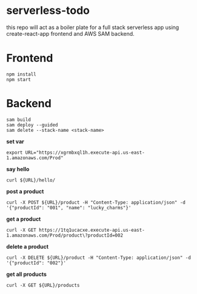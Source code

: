 # serverless-todo
this repo will act as a boiler plate for a full stack serverless app using create-react-app frontend and AWS SAM backend. 


# Frontend 
```
npm install 
npm start
```

# Backend 
```
sam build
sam deploy --guided
sam delete --stack-name <stack-name>
```

**set var**
```
export URL="https://xgrmbxql1h.execute-api.us-east-1.amazonaws.com/Prod"
```
**say hello**
```
curl ${URL}/hello/ 
```

**post a product**
```
curl -X POST ${URL}/product -H "Content-Type: application/json" -d '{"productId": "001", "name": "lucky_charms"}'  
```

**get a product** 
```
curl -X GET https://1tq1ucacxe.execute-api.us-east-1.amazonaws.com/Prod/product\?productId=002
```

**delete a product** 
```
curl -X DELETE ${URL}/product -H "Content-Type: application/json" -d '{"productId": "002"}'
```

**get all products**
```
curl -X GET ${URL}/products    
```

